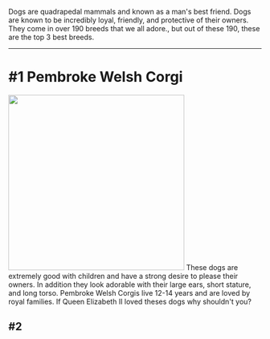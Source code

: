 <p>Dogs are quadrapedal mammals and known as a man's best friend. Dogs are known to be incredibly loyal, friendly, and protective of their owners. They come in over 190 breeds that we all adore., but out of these 190, these are the top 3 best breeds.
<hr>
<h1>#1 Pembroke Welsh Corgi</h1>
<img src="https://live.staticflickr.com/3707/9288847355_3aa5800e92_b.jpg" width="350">

<body>
These dogs are extremely good with children and have a strong desire to please their owners. In addition they look adorable with their large ears, short stature, and long torso. Pembroke Welsh Corgis live 12-14 years and are loved by royal families. If Queen Elizabeth II loved theses dogs why shouldn't you?
</body>
<h2>#2 
